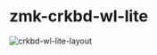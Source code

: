 # zmk-crkbd-wl-lite

![crkbd-wl-lite-layout](https://user-images.githubusercontent.com/92160671/221163220-1b38f4c8-e347-4fb4-a14b-e8e0097db78d.png)
